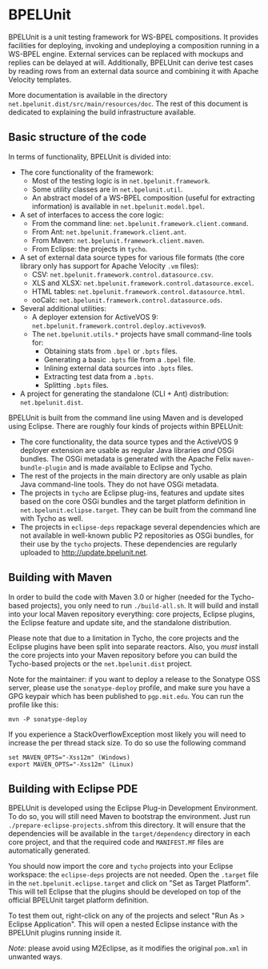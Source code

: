 BPELUnit
========

BPELUnit is a unit testing framework for WS-BPEL compositions. It provides facilities for deploying, invoking and undeploying a composition running in a WS-BPEL engine. External services can be replaced with mockups and replies can be delayed at will. Additionally, BPELUnit can derive test cases by reading rows from an external data source and combining it with Apache Velocity templates.

More documentation is available in the directory ``net.bpelunit.dist/src/main/resources/doc``. The rest of this document is dedicated to explaining the build infrastructure available.

Basic structure of the code
---------------------------

In terms of functionality, BPELUnit is divided into:

* The core functionality of the framework:
  * Most of the testing logic is in ``net.bpelunit.framework``.
  * Some utility classes are in ``net.bpelunit.util``.
  * An abstract model of a WS-BPEL composition (useful for extracting information) is available in ``net.bpelunit.model.bpel``.
* A set of interfaces to access the core logic:
  * From the command line: ``net.bpelunit.framework.client.command``.
  * From Ant: ``net.bpelunit.framework.client.ant``.
  * From Maven: ``net.bpelunit.framework.client.maven``.
  * From Eclipse: the projects in ``tycho``.
* A set of external data source types for various file formats (the core library only has support for Apache Velocity ``.vm`` files):
  * CSV: ``net.bpelunit.framework.control.datasource.csv``.
  * XLS and XLSX: ``net.bpelunit.framework.control.datasource.excel``.
  * HTML tables: ``net.bpelunit.framework.control.datasource.html``.
  * ooCalc: ``net.bpelunit.framework.control.datasource.ods``.
* Several additional utilities:
  * A deployer extension for ActiveVOS 9: ``net.bpelunit.framework.control.deploy.activevos9``.
  * The ``net.bpelunit.utils.*`` projects have small command-line tools for:
    * Obtaining stats from ``.bpel`` or ``.bpts`` files.
    * Generating a basic ``.bpts`` file from a ``.bpel`` file.
    * Inlining external data sources into ``.bpts`` files.
    * Extracting test data from a ``.bpts``.
    * Splitting ``.bpts`` files.
* A project for generating the standalone (CLI + Ant) distribution: ``net.bpelunit.dist``.

BPELUnit is built from the command line using Maven and is developed using Eclipse. There are roughly four kinds of projects within BPELUnit:

* The core functionality, the data source types and the ActiveVOS 9 deployer extension are usable as regular Java libraries *and* OSGi bundles. The OSGi metadata is generated with the Apache Felix ``maven-bundle-plugin`` and is made available to Eclipse and Tycho.
* The rest of the projects in the main directory are only usable as plain Java command-line tools. They do not have OSGi metadata.
* The projects in ``tycho`` are Eclipse plug-ins, features and update sites based on the core OSGi bundles and the target platform definition in ``net.bpelunit.eclipse.target``. They can be built from the command line with Tycho as well.
* The projects in ``eclipse-deps`` repackage several dependencies which are not available in well-known public P2 repositories as OSGi bundles, for their use by the ``tycho`` projects. These dependencies are regularly uploaded to http://update.bpelunit.net.

Building with Maven
-------------------

In order to build the code with Maven 3.0 or higher (needed for the Tycho-based projects), you only need to run ``./build-all.sh``. It will build and install into your local Maven repository everything: core projects, Eclipse plugins, the Eclipse feature and update site, and the standalone distribution.

Please note that due to a limitation in Tycho, the core projects and the Eclipse plugins have been split into separate reactors. Also, you *must* install the core projects into your Maven repository before you can build the Tycho-based projects or the ``net.bpelunit.dist`` project.

Note for the maintainer: if you want to deploy a release to the Sonatype OSS server, please use the ``sonatype-deploy`` profile, and make sure you have a GPG keypair which has been published to ``pgp.mit.edu``. You can run the profile like this:

    mvn -P sonatype-deploy

If you experience a StackOverflowException most likely you will need to increase the per thread stack size. To do so use the following command

	set MAVEN_OPTS="-Xss12m" (Windows)
	export MAVEN_OPTS="-Xss12m" (Linux)

Building with Eclipse PDE
-------------------------

BPELUnit is developed using the Eclipse Plug-in Development Environment. To do so, you will still need Maven to bootstrap the environment. Just run ``./prepare-eclipse-projects.sh``from this directory. It will ensure that the dependencies will be available in the ``target/dependency`` directory in each core project, and that the required code and ``MANIFEST.MF`` files are automatically generated.

You should now import the core and ``tycho`` projects into your Eclipse workspace: the ``eclipse-deps`` projects are not needed. Open the ``.target`` file in the ``net.bpelunit.eclipse.target`` and click on "Set as Target Platform". This will tell Eclipse that the plugins should be developed on top of the official BPELUnit target platform definition.

To test them out, right-click on any of the projects and select "Run As > Eclipse Application". This will open a nested Eclipse instance with the BPELUnit plugins running inside it.

*Note*: please avoid using M2Eclipse, as it modifies the original ``pom.xml`` in unwanted ways.
